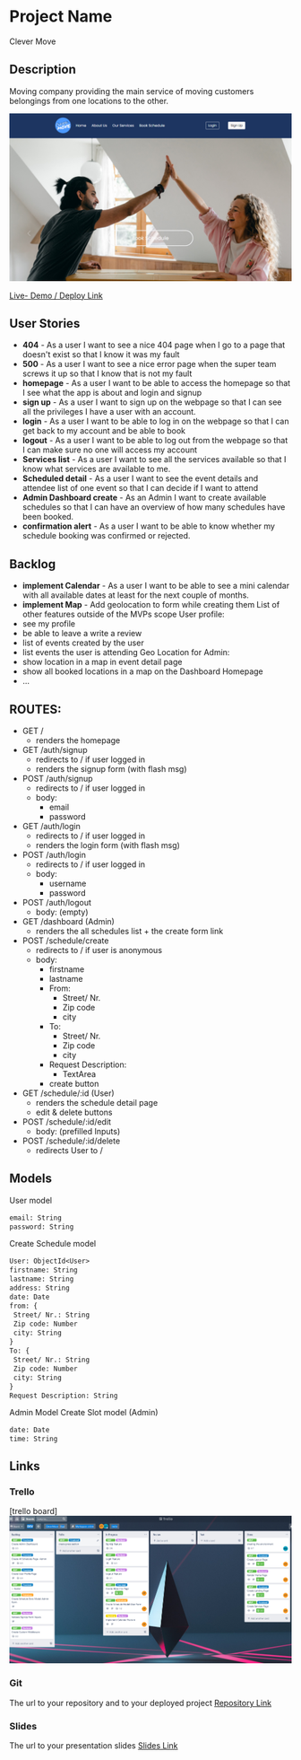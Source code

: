 # Project Name

Clever Move

## Description

Moving company providing the main service of moving customers belongings from one locations to the other.

<img src="https://github.com/Cleverttech/clever-move-project/blob/main/clever-move-demo.PNG" alt="demo-Image" margin="auto 0px" />

[Live- Demo / Deploy Link](https://clevermove.herokuapp.com/)

## User Stories

- **404** - As a user I want to see a nice 404 page when I go to a page that doesn't exist so that I know it was my fault
- **500** - As a user I want to see a nice error page when the super team screws it up so that I know that is not my fault
- **homepage** - As a user I want to be able to access the homepage so that I see what the app is about and login and signup
- **sign up** - As a user I want to sign up on the webpage so that I can see all the privileges I have a user with an account.
- **login** - As a user I want to be able to log in on the webpage so that I can get back to my account and be able to book
- **logout** - As a user I want to be able to log out from the webpage so that I can make sure no one will access my account
- **Services list** - As a user I want to see all the services available so that I know what services are available to me.
- **Scheduled detail** - As a user I want to see the event details and attendee list of one event so that I can decide if I want to attend
- **Admin Dashboard create** - As an Admin I want to create available schedules so that I can have an overview of how many schedules have been booked.
- **confirmation alert** - As a user I want to be able to know whether my schedule booking was confirmed or rejected.

## Backlog

- **implement Calendar** - As a user I want to be able to see a mini calendar with all available dates at least for the next couple of months.
- **implement Map** - Add geolocation to form while creating them
  List of other features outside of the MVPs scope
  User profile:
- see my profile
- be able to leave a write a review
- list of events created by the user
- list events the user is attending
  Geo Location for Admin:
- show location in a map in event detail page
- show all booked locations in a map on the Dashboard
  Homepage
- ...

## ROUTES:

- GET /
  - renders the homepage
- GET /auth/signup
  - redirects to / if user logged in
  - renders the signup form (with flash msg)
- POST /auth/signup
  - redirects to / if user logged in
  - body:
    - email
    - password
- GET /auth/login
  - redirects to / if user logged in
  - renders the login form (with flash msg)
- POST /auth/login
  - redirects to / if user logged in
  - body:
    - username
    - password
- POST /auth/logout
  - body: (empty)
- GET /dashboard (Admin)
  - renders the all schedules list + the create form link
- POST /schedule/create
  - redirects to / if user is anonymous
  - body:
    - firstname
    - lastname
    - From:
      - Street/ Nr.
      - Zip code
      - city
    - To:
      - Street/ Nr.
      - Zip code
      - city
    - Request Description:
      - TextArea
    - create button
- GET /schedule/:id (User)
  - renders the schedule detail page
  - edit & delete buttons
- POST /schedule/:id/edit
  - body: (prefilled Inputs)
- POST /schedule/:id/delete
  - redirects User to /

## Models

User model

```
email: String
password: String
```

Create Schedule model

```
User: ObjectId<User>
firstname: String
lastname: String
address: String
date: Date
from: {
 Street/ Nr.: String
 Zip code: Number
 city: String
}
To: {
 Street/ Nr.: String
 Zip code: Number
 city: String
}
Request Description: String
```

Admin Model
Create Slot model (Admin)

```
date: Date
time: String
```

## Links

### Trello

[trello board]<img src="https://github.com/Cleverttech/clever-move-project/blob/main/Trello-board.PNG" alt="demo-Image" margin="auto 0px" />

### Git

The url to your repository and to your deployed project
[Repository Link](http://github.com)

### Slides

The url to your presentation slides
[Slides Link](http://slides.com)

